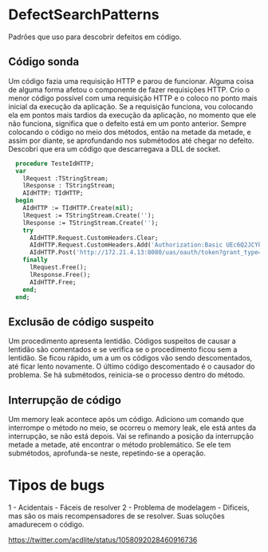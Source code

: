 # DefectSearchPatterns
Padrões que uso para descobrir defeitos em código.

## Código sonda
Um código fazia uma requisição HTTP e parou de funcionar. Alguma coisa de alguma forma afetou o componente de fazer requisições HTTP.
Crio o menor código possível com uma requisição HTTP e o coloco no ponto mais inicial da execução da aplicação.
Se a requisição funciona, vou colocando ela em pontos mais tardios da execução da aplicação, no momento que ele não funciona, significa que o defeito está em um ponto anterior.
Sempre colocando o código no meio dos métodos, então na metade da metade, e assim por diante, se aprofundando nos submétodos até chegar no defeito.
Descobri que era um código que descarregava a DLL de socket.

```pascal
  procedure TesteIdHTTP;
  var
    lRequest :TStringStream;
    lResponse : TStringStream;
    AIdHTTP: TIdHTTP;
  begin
    AIdHTTP := TIdHTTP.Create(nil);
    lRequest := TStringStream.Create('');
    lResponse := TStringStream.Create('');
    try
      AIdHTTP.Request.CustomHeaders.Clear;
      AIdHTTP.Request.CustomHeaders.Add('Authorization:Basic UEc6Q2JCYkYybjRGbzlD');
      AIdHTTP.Post('http://172.21.4.13:8080/uas/oauth/token?grant_type=password&username=FULANO&password=abc123', lRequest, lResponse);
    finally
      lRequest.Free();
      lResponse.Free();
      AIdHTTP.Free;
    end;
  end;
```

## Exclusão de código suspeito
Um procedimento apresenta lentidão. Códigos suspeitos de causar a lentidão são comentados e se verifica se o procedimento ficou sem a lentidão. Se ficou rápido, um a um os códigos vão sendo descomentados, até ficar lento novamente. O último código descomentado é o causador do problema. Se há submétodos, reinicia-se o processo dentro do método.

## Interrupção de código
Um memory leak acontece após um código. Adiciono um comando que interrompe o método no meio, se ocorreu o memory leak, ele está antes da interrupção, se não está depois. Vai se refinando a posição da interrupção metade a metade, até encontrar o método problemático. Se ele tem submétodos, aprofunda-se neste, repetindo-se a operação.


# Tipos de bugs

1 - Acidentais - Fáceis de resolver
2 - Problema de modelagem - Dificeis, mas são os mais recompensadores de se resolver. Suas soluções amadurecem o código.

https://twitter.com/acdlite/status/1058092028460916736
